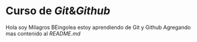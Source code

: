 # Curso de _Git_&_Github_

Hola soy Milagros BEingolea estoy aprendiendo de Git y Github
Agregando mas contenido al _README.md_
